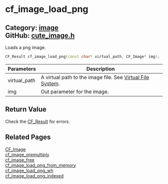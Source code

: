 [//]: # (This file is automatically generated by Cute Framework's docs parser.)
[//]: # (Do not edit this file by hand!)
[//]: # (See: https://github.com/RandyGaul/cute_framework/blob/master/samples/docs_parser.cpp)
[](../header.md ':include')

# cf_image_load_png

Category: [image](/api_reference?id=image)  
GitHub: [cute_image.h](https://github.com/RandyGaul/cute_framework/blob/master/include/cute_image.h)  
---

Loads a png image.

```cpp
CF_Result cf_image_load_png(const char* virtual_path, CF_Image* img);
```

Parameters | Description
--- | ---
virtual_path | A virtual path to the image file. See [Virtual File System](https://randygaul.github.io/cute_framework/#/topics/virtual_file_system).
img | Out parameter for the image.

## Return Value

Check the [CF_Result](/utility/cf_result.md) for errors.

## Related Pages

[CF_Image](/image/cf_image.md)  
[cf_image_premultiply](/image/cf_image_premultiply.md)  
[cf_image_free](/image/cf_image_free.md)  
[cf_image_load_png_from_memory](/image/cf_image_load_png_from_memory.md)  
[cf_image_load_png_wh](/image/cf_image_load_png_wh.md)  
[cf_image_load_png_indexed](/image/cf_image_load_png_indexed.md)  
